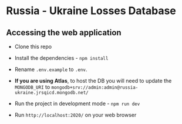# Russia - Ukraine Losses Database

## Accessing the web application

- Clone this repo 
- Install the dependencies -  `npm install`
- Rename `.env.example` to `.env`. 
- **If you are using Atlas**, to host the DB you will need to update the `MONGODB_URI` to `mongodb+srv://admin:admin@russia-ukraine.jrsqicd.mongodb.net/`



- Run the project in development mode - `npm run dev`

- Run `http://localhost:2020/` on your web browser